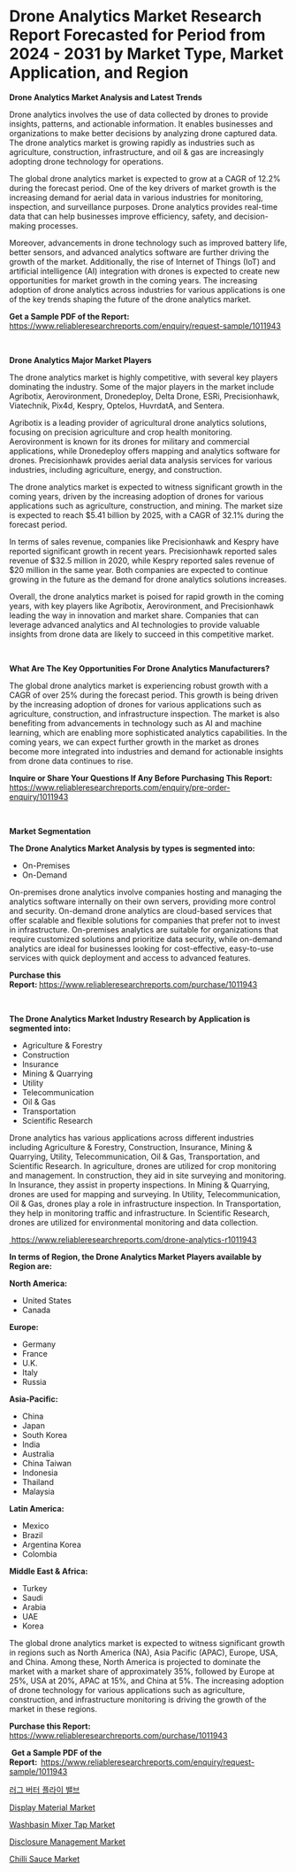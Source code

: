 <p><h1>Drone Analytics Market Research Report Forecasted for Period from 2024 -  2031 by Market Type, Market Application, and Region</h1></p><p><strong>Drone Analytics Market Analysis and Latest Trends</strong></p>
<p><p>Drone analytics involves the use of data collected by drones to provide insights, patterns, and actionable information. It enables businesses and organizations to make better decisions by analyzing drone captured data. The drone analytics market is growing rapidly as industries such as agriculture, construction, infrastructure, and oil & gas are increasingly adopting drone technology for operations.</p><p>The global drone analytics market is expected to grow at a CAGR of 12.2% during the forecast period. One of the key drivers of market growth is the increasing demand for aerial data in various industries for monitoring, inspection, and surveillance purposes. Drone analytics provides real-time data that can help businesses improve efficiency, safety, and decision-making processes.</p><p>Moreover, advancements in drone technology such as improved battery life, better sensors, and advanced analytics software are further driving the growth of the market. Additionally, the rise of Internet of Things (IoT) and artificial intelligence (AI) integration with drones is expected to create new opportunities for market growth in the coming years. The increasing adoption of drone analytics across industries for various applications is one of the key trends shaping the future of the drone analytics market.</p></p>
<p><strong>Get a Sample PDF of the Report:&nbsp;</strong> <a href="https://www.reliableresearchreports.com/enquiry/request-sample/1011943">https://www.reliableresearchreports.com/enquiry/request-sample/1011943</a></p>
<p>&nbsp;</p>
<p><strong>Drone Analytics Major Market Players</strong></p>
<p><p>The drone analytics market is highly competitive, with several key players dominating the industry. Some of the major players in the market include Agribotix, Aerovironment, Dronedeploy, Delta Drone, ESRi, Precisionhawk, Viatechnik, Pix4d, Kespry, Optelos, HuvrdatA, and Sentera.</p><p>Agribotix is a leading provider of agricultural drone analytics solutions, focusing on precision agriculture and crop health monitoring. Aerovironment is known for its drones for military and commercial applications, while Dronedeploy offers mapping and analytics software for drones. Precisionhawk provides aerial data analysis services for various industries, including agriculture, energy, and construction.</p><p>The drone analytics market is expected to witness significant growth in the coming years, driven by the increasing adoption of drones for various applications such as agriculture, construction, and mining. The market size is expected to reach $5.41 billion by 2025, with a CAGR of 32.1% during the forecast period.</p><p>In terms of sales revenue, companies like Precisionhawk and Kespry have reported significant growth in recent years. Precisionhawk reported sales revenue of $32.5 million in 2020, while Kespry reported sales revenue of $20 million in the same year. Both companies are expected to continue growing in the future as the demand for drone analytics solutions increases.</p><p>Overall, the drone analytics market is poised for rapid growth in the coming years, with key players like Agribotix, Aerovironment, and Precisionhawk leading the way in innovation and market share. Companies that can leverage advanced analytics and AI technologies to provide valuable insights from drone data are likely to succeed in this competitive market.</p></p>
<p>&nbsp;</p>
<p><strong>What Are The Key Opportunities For Drone Analytics Manufacturers?</strong></p>
<p><p>The global drone analytics market is experiencing robust growth with a CAGR of over 25% during the forecast period. This growth is being driven by the increasing adoption of drones for various applications such as agriculture, construction, and infrastructure inspection. The market is also benefiting from advancements in technology such as AI and machine learning, which are enabling more sophisticated analytics capabilities. In the coming years, we can expect further growth in the market as drones become more integrated into industries and demand for actionable insights from drone data continues to rise.</p></p>
<p><strong>Inquire or Share Your Questions If Any Before Purchasing This Report:</strong> <a href="https://www.reliableresearchreports.com/enquiry/pre-order-enquiry/1011943">https://www.reliableresearchreports.com/enquiry/pre-order-enquiry/1011943</a></p>
<p>&nbsp;</p>
<p><strong>Market Segmentation</strong></p>
<p><strong>The Drone Analytics Market Analysis by types is segmented into:</strong></p>
<p><ul><li>On-Premises</li><li>On-Demand</li></ul></p>
<p><p>On-premises drone analytics involve companies hosting and managing the analytics software internally on their own servers, providing more control and security. On-demand drone analytics are cloud-based services that offer scalable and flexible solutions for companies that prefer not to invest in infrastructure. On-premises analytics are suitable for organizations that require customized solutions and prioritize data security, while on-demand analytics are ideal for businesses looking for cost-effective, easy-to-use services with quick deployment and access to advanced features.</p></p>
<p><strong>Purchase this Report:&nbsp;</strong><a href="https://www.reliableresearchreports.com/purchase/1011943">https://www.reliableresearchreports.com/purchase/1011943</a></p>
<p>&nbsp;</p>
<p><strong>The Drone Analytics Market Industry Research by Application is segmented into:</strong></p>
<p><ul><li>Agriculture & Forestry</li><li>Construction</li><li>Insurance</li><li>Mining & Quarrying</li><li>Utility</li><li>Telecommunication</li><li>Oil & Gas</li><li>Transportation</li><li>Scientific Research</li></ul></p>
<p><p>Drone analytics has various applications across different industries including Agriculture & Forestry, Construction, Insurance, Mining & Quarrying, Utility, Telecommunication, Oil & Gas, Transportation, and Scientific Research. In agriculture, drones are utilized for crop monitoring and management. In construction, they aid in site surveying and monitoring. In Insurance, they assist in property inspections. In Mining & Quarrying, drones are used for mapping and surveying. In Utility, Telecommunication, Oil & Gas, drones play a role in infrastructure inspection. In Transportation, they help in monitoring traffic and infrastructure. In Scientific Research, drones are utilized for environmental monitoring and data collection.</p></p>
<p><a href="https://www.reliableresearchreports.com/drone-analytics-r1011943">&nbsp;https://www.reliableresearchreports.com/drone-analytics-r1011943</a></p>
<p><strong>In terms of Region, the Drone Analytics Market Players available by Region are:</strong></p>
<p>
    <p> <strong> North America: </strong>
        <ul>
            <li>United States</li>
            <li>Canada</li>
        </ul>
        </p> 
    <p> <strong> Europe: </strong>
        <ul>
            <li>Germany</li>
            <li>France</li>
            <li>U.K.</li>
            <li>Italy</li>
            <li>Russia</li>
        </ul>
        </p> 
    <p> <strong> Asia-Pacific: </strong>
        <ul>
            <li>China</li>
            <li>Japan</li>
            <li>South Korea</li>
            <li>India</li>
            <li>Australia</li>
            <li>China Taiwan</li>
            <li>Indonesia</li>
            <li>Thailand</li>
            <li>Malaysia</li>
        </ul>
        </p> 
    <p> <strong> Latin America: </strong>
        <ul>
            <li>Mexico</li>
            <li>Brazil</li>
            <li>Argentina Korea</li>
            <li>Colombia</li>
        </ul>
        </p> 
    <p> <strong> Middle East & Africa: </strong>
        <ul>
            <li>Turkey</li>
            <li>Saudi</li>
            <li>Arabia</li>
            <li>UAE</li>
            <li>Korea</li>
        </ul>
    </p>
    </p>
<p><p>The global drone analytics market is expected to witness significant growth in regions such as North America (NA), Asia Pacific (APAC), Europe, USA, and China. Among these, North America is projected to dominate the market with a market share of approximately 35%, followed by Europe at 25%, USA at 20%, APAC at 15%, and China at 5%. The increasing adoption of drone technology for various applications such as agriculture, construction, and infrastructure monitoring is driving the growth of the market in these regions.</p></p>
<p><strong>Purchase this Report: </strong><a href="https://www.reliableresearchreports.com/purchase/1011943">https://www.reliableresearchreports.com/purchase/1011943</a></p>
<p>&nbsp;<strong>Get a Sample PDF of the Report:&nbsp;&nbsp;</strong><a href="https://www.reliableresearchreports.com/enquiry/request-sample/1011943">https://www.reliableresearchreports.com/enquiry/request-sample/1011943</a></p>
<p><strong></strong></p>
<p><p><a href="https://github.com/garnett961902/Market-Research-Report-List-1/blob/main/305782051548.md">러그 버터 플라이 밸브</a></p><p><a href="https://github.com/redneck06/Market-Research-Report-List-3/blob/main/display-material-market.md">Display Material Market</a></p><p><a href="https://www.linkedin.com/pulse/washbasin-mixer-tap-market-furnishes-information-share-trends-hnbic">Washbasin Mixer Tap Market</a></p><p><a href="https://github.com/nicoletavirag/Market-Research-Report-List-3/blob/main/disclosure-management-market.md">Disclosure Management Market</a></p><p><a href="https://www.linkedin.com/pulse/analyzing-chilli-sauce-market-global-industry-perspective-forecast-nrzrc?trackingId=Q5ZrGxwCbgDgMqA7mFZcjw%3D%3D">Chilli Sauce Market</a></p></p>